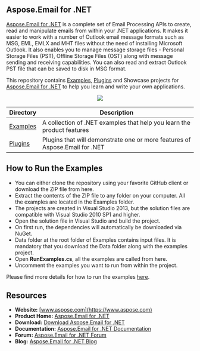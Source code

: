 ## Aspose.Email for .NET

[Aspose.Email for .NET](https://products.aspose.com/email/net) is a complete set of Email Processing APIs to create, read and manipulate emails from within your .NET applications. It makes it easier to work with a number of Outlook email message formats such as MSG, EML, EMLX and MHT files without the need of installing Microsoft Outlook. It also enables you to manage message storage files - Personal Storage Files (PST), Offline Storage Files (OST) along with message sending and receiving capabilities. You can also read and extract Outlook PST file that can be saved to disk in MSG format.

This repository contains [Examples](Examples), [Plugins](Plugins) and Showcase projects for [Aspose.Email for .NET](https://products.aspose.com/email/net) to help you learn and write your own applications.

<p align="center">
<a title="Download complete Aspose.Email for .NET source code" href="https://github.com/aspose-email/Aspose.Email-for-.NET/archive/master.zip">
	<img src="https://raw.github.com/AsposeExamples/java-examples-dashboard/master/images/downloadZip-Button-Large.png" />
  </a>
</p>

Directory | Description
--------- | -----------
[Examples](Examples)  | A collection of .NET examples that help you learn the product features
[Plugins](Plugins)  | Plugins that will demonstrate one or more features of Aspose.Email for .NET

## How to Run the Examples
* You can either clone the repository using your favorite GitHub client or download the ZIP file from here.
* Extract the contents of the ZIP file to any folder on your computer. All the examples are located in the Examples folder.
* The projects are created in Visual Studio 2013, but the solution files are compatible with Visual Studio 2010 SP1 and higher.
* Open the solution file in Visual Studio and build the project.
* On first run, the dependencies will automatically be downloaded via NuGet.
* Data folder at the root folder of Examples contains input files. It is mandatory that you download the Data folder along with the examples project.
* Open **RunExamples.cs**, all the examples are called from here.
* Uncomment the examples you want to run from within the project.

Please find more details for how to run the examples [here](https://docs.aspose.com/display/emailnet/How+to+Run+the+Examples).

## Resources

+ **Website:** [www.aspose.com](https://www.aspose.com)
+ **Product Home:** [Aspose.Email for .NET](https://products.aspose.com/email/net)
+ **Download:** [Download Aspose.Email for .NET](https://www.nuget.org/packages/Aspose.Email/)
+ **Documentation:** [Aspose.Email for .NET Documentation](https://docs.aspose.com/display/emailnet/Home)
+ **Forum:** [Aspose.Email for .NET Forum](https://forum.aspose.com/c/email)
+ **Blog:** [Aspose.Email for .NET Blog](https://blog.aspose.com/category/aspose-products/aspose-email-product-family/)
